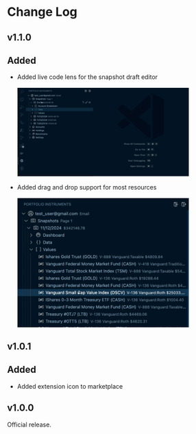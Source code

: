# Change Log

## v1.1.0
## Added
* Added live code lens for the snapshot draft editor
    </br></br>
    <img src="resources/v1.1.0/code_lens.gif" width="400" />

* Added drag and drop support for most resources
    </br></br>
    <img src="resources/v1.1.0/drag_and_drop.gif" width="400" />

## v1.0.1
## Added
* Added extension icon to marketplace

## v1.0.0
Official release.